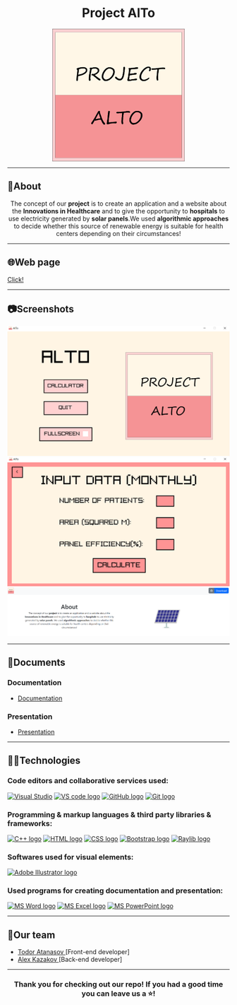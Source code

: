 <h1 align="center">Project AlTo</h1>
<p align = "center">
<img src = "Project/assets/logo.png" alt = "logo" align = "center" width = "300px" height = "300px">
</p>
<hr>
<h2>📰About</h2>
<p align = "center">The concept of our <b>project</b> is to create an application and a website about the <b>Innovations in Healthcare</b> and to give the opportunity to <b>hospitals</b> to use electricity generated by <b>solar panels</b>.We used <b>algorithmic approaches</b> to decide whether this source of renewable energy is suitable for health centers depending on their circumstances!
</p>

<hr>
<h2>🌐Web page</h2>
<a href = "https://code-of-the-future-hackathon.github.io/code-of-the-future-2023-alto/">Click!</a>
<hr>
<h2>📷Screenshots</h2>
<p align = "center">
<img src = "Project/assets/Screenshots/Main menu.png" alt = "main menu png" width = 600px>
<img src = "Project/assets/Screenshots/Input data.png" alt = "input data png" width = 600px>
<img src = "Project/assets/Screenshots/Website.png" alt = "website png" width = 600px>
</p>
<hr>
<h2>📃Documents</h2>
<h3>Documentation</h3>
<ul>
<li><a href="" download>Documentation</a></li>
</ul>
<h3>Presentation</h3>
<ul>
<li><a href="" download>Presentation</a></li>
</ul>
<hr>
<h2>🧑‍💻Technologies</h2>
<h3> Code editors and collaborative services used:</h3>
<p align = "left">
    <a href="https://visualstudio.microsoft.com/vs/"><img src="https://visualstudio.microsoft.com/wp-content/uploads/2021/10/Product-Icon.svg" alt="Visual Studio" width = "50"/></a>
    <a href="https://code.visualstudio.com/"><img src="https://upload.wikimedia.org/wikipedia/commons/thumb/9/9a/Visual_Studio_Code_1.35_icon.svg/2048px-Visual_Studio_Code_1.35_icon.svg.png" alt="VS code logo" width=48px /></a>
    <a href="https://github.com/"><img src="https://joshuapenalba.files.wordpress.com/2014/12/github-icon.png" alt="GitHub logo" width = "55"/></a>
    <a href = "https://git-scm.com/"><img src = "https://git-scm.com/images/logos/downloads/Git-Icon-1788C.png" alt = "Git logo" width = 48px></a>
    </p>
<h3>Programming & markup languages & third party libraries & frameworks:</h3>
<p align = "left">
    <a href="https://www.cplusplus.com/"><img src="https://brandslogos.com/wp-content/uploads/thumbs/c-logo-vector.svg" alt="C++ logo" width="50px"/></a>
    <a href="https://html.com/"><img src="https://upload.wikimedia.org/wikipedia/commons/thumb/6/61/HTML5_logo_and_wordmark.svg/1024px-HTML5_logo_and_wordmark.svg.png" alt="HTML logo" width="58px"/></a>
    <a href="https://en.wikipedia.org/wiki/CSS"><img src="https://upload.wikimedia.org/wikipedia/commons/d/d5/CSS3_logo_and_wordmark.svg" alt="CSS logo" width="41px"/></a>
    <a href="https://getbootstrap.com/"><img src="https://upload.wikimedia.org/wikipedia/commons/thumb/b/b2/Bootstrap_logo.svg/640px-Bootstrap_logo.svg.png" alt="Bootstrap logo" width="60px"/></a>
    <a href="https://www.raylib.com/"><img src = "https://upload.wikimedia.org/wikipedia/commons/f/f4/Raylib_logo.png" alt = "Raylib logo" width = 53px /></a>
</p>
<h3>Softwares used for visual elements:</h3>
    <a href = "https://www.adobe.com/products/illustrator.html"><img src = "https://upload.wikimedia.org/wikipedia/commons/thumb/f/fb/Adobe_Illustrator_CC_icon.svg/1200px-Adobe_Illustrator_CC_icon.svg.png" alt = "Adobe Illustrator logo" width = 50px /></a>
<h3>Used programs for creating documentation and presentation:</h3>
<p align="left">
  <a href="https://www.microsoft.com/en-ww/microsoft-365/word"><img src="https://img.icons8.com/color/344/ms-word.png" alt="MS Word logo" width=48px /></a>
  <a href="https://www.microsoft.com/bg-bg/microsoft-365/excel"><img src = "https://upload.wikimedia.org/wikipedia/commons/thumb/3/34/Microsoft_Office_Excel_%282019%E2%80%93present%29.svg/826px-Microsoft_Office_Excel_%282019%E2%80%93present%29.svg.png" alt = "MS Excel logo" width = 48px /></a>
   <a href="https://www.microsoft.com/en-ww/microsoft-365/powerpoint"><img src="https://img.icons8.com/color/344/ms-powerpoint.png" alt="MS PowerPoint logo" width=48px /></a>
</p>
<hr>
<h2 align = "left">🧒Our team</h2>
<ul>
<li><a href = "https://github.com/TYAtanasov21"> Todor Atanasov </a>[Front-end developer] <br></li>
<li><a href = "https://github.com/AZKazakov21"> Alex Kazakov </a> [Back-end developer]<br></li>
</ul>
<hr>
<h3 align = "center">Thank you for checking out our repo! If you had a good time you can leave us a ⭐!</h3>
